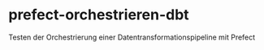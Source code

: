 # prefect-orchestrieren-dbt
Testen der Orchestrierung einer Datentransformationspipeline mit Prefect
